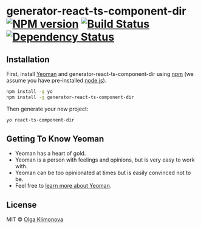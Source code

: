 # generator-react-ts-component-dir [![NPM version][npm-image]][npm-url] [![Build Status][travis-image]][travis-url] [![Dependency Status][daviddm-image]][daviddm-url]
> 

## Installation

First, install [Yeoman](http://yeoman.io) and generator-react-ts-component-dir using [npm](https://www.npmjs.com/) (we assume you have pre-installed [node.js](https://nodejs.org/)).

```bash
npm install -g yo
npm install -g generator-react-ts-component-dir
```

Then generate your new project:

```bash
yo react-ts-component-dir
```

## Getting To Know Yeoman

 * Yeoman has a heart of gold.
 * Yeoman is a person with feelings and opinions, but is very easy to work with.
 * Yeoman can be too opinionated at times but is easily convinced not to be.
 * Feel free to [learn more about Yeoman](http://yeoman.io/).

## License

MIT © [Olga Klimonova]()


[npm-image]: https://badge.fury.io/js/generator-react-ts-component-dir.svg
[npm-url]: https://npmjs.org/package/generator-react-ts-component-dir
[travis-image]: https://travis-ci.com/TaoriYu/generator-react-ts-component-dir.svg?branch=master
[travis-url]: https://travis-ci.com/TaoriYu/generator-react-ts-component-dir
[daviddm-image]: https://david-dm.org/TaoriYu/generator-react-ts-component-dir.svg?theme=shields.io
[daviddm-url]: https://david-dm.org/TaoriYu/generator-react-ts-component-dir
